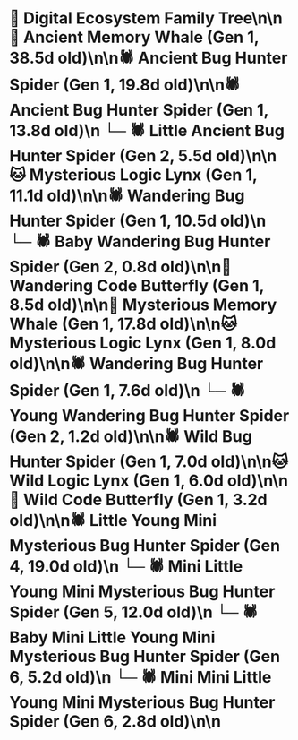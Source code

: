 # 🌳 Digital Ecosystem Family Tree\n\n🐋 Ancient Memory Whale (Gen 1, 38.5d old)\n\n🕷️ Ancient Bug Hunter Spider (Gen 1, 19.8d old)\n\n🕷️ Ancient Bug Hunter Spider (Gen 1, 13.8d old)\n  └─ 🕷️ Little Ancient Bug Hunter Spider (Gen 2, 5.5d old)\n\n🐱 Mysterious Logic Lynx (Gen 1, 11.1d old)\n\n🕷️ Wandering Bug Hunter Spider (Gen 1, 10.5d old)\n  └─ 🕷️ Baby Wandering Bug Hunter Spider (Gen 2, 0.8d old)\n\n🦋 Wandering Code Butterfly (Gen 1, 8.5d old)\n\n🐋 Mysterious Memory Whale (Gen 1, 17.8d old)\n\n🐱 Mysterious Logic Lynx (Gen 1, 8.0d old)\n\n🕷️ Wandering Bug Hunter Spider (Gen 1, 7.6d old)\n  └─ 🕷️ Young Wandering Bug Hunter Spider (Gen 2, 1.2d old)\n\n🕷️ Wild Bug Hunter Spider (Gen 1, 7.0d old)\n\n🐱 Wild Logic Lynx (Gen 1, 6.0d old)\n\n🦋 Wild Code Butterfly (Gen 1, 3.2d old)\n\n🕷️ Little Young Mini Mysterious Bug Hunter Spider (Gen 4, 19.0d old)\n  └─ 🕷️ Mini Little Young Mini Mysterious Bug Hunter Spider (Gen 5, 12.0d old)\n    └─ 🕷️ Baby Mini Little Young Mini Mysterious Bug Hunter Spider (Gen 6, 5.2d old)\n    └─ 🕷️ Mini Mini Little Young Mini Mysterious Bug Hunter Spider (Gen 6, 2.8d old)\n\n